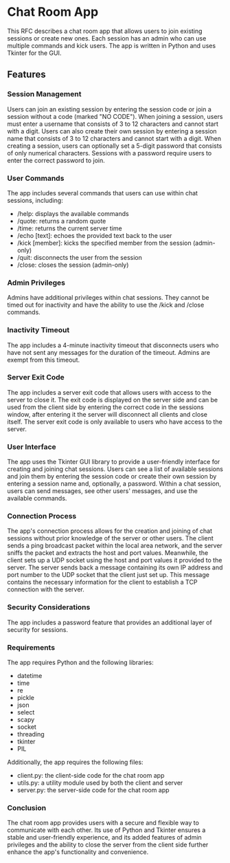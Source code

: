 # Chat Room App
This RFC describes a chat room app that allows users to join existing sessions or create new ones. Each session has an admin who can use multiple commands and kick users. The app is written in Python and uses Tkinter for the GUI.

## Features

### Session Management
Users can join an existing session by entering the session code or join a session without a code (marked "NO CODE"). When joining a session, users must enter a username that consists of 3 to 12 characters and cannot start with a digit. Users can also create their own session by entering a session name that consists of 3 to 12 characters and cannot start with a digit. When creating a session, users can optionally set a 5-digit password that consists of only numerical characters. Sessions with a password require users to enter the correct password to join.

### User Commands
The app includes several commands that users can use within chat sessions, including:

  - /help: displays the available commands
  - /quote: returns a random quote
  - /time: returns the current server time
  - /echo [text]: echoes the provided text back to the user
  - /kick [member]: kicks the specified member from the session (admin-only)
  - /quit: disconnects the user from the session
  - /close: closes the session (admin-only)

### Admin Privileges
Admins have additional privileges within chat sessions. They cannot be timed out for inactivity and have the ability to use the /kick and /close commands.

### Inactivity Timeout
The app includes a 4-minute inactivity timeout that disconnects users who have not sent any messages for the duration of the timeout. Admins are exempt from this timeout.

### Server Exit Code
The app includes a server exit code that allows users with access to the server to close it. The exit code is displayed on the server side and can be used from the client side by entering the correct code in the sessions window, after entering it the server will disconnect all clients and close itself. 
The server exit code is only available to users who have access to the server.

### User Interface
The app uses the Tkinter GUI library to provide a user-friendly interface for creating and joining chat sessions. Users can see a list of available sessions and join them by entering the session code or create their own session by entering a session name and, optionally, a password. Within a chat session, users can send messages, see other users' messages, and use the available commands.

### Connection Process
The app's connection process allows for the creation and joining of chat sessions without prior knowledge of the server or other users. The client sends a ping broadcast packet within the local area network, and the server sniffs the packet and extracts the host and port values. Meanwhile, the client sets up a UDP socket using the host and port values it provided to the server. The server sends back a message containing its own IP address and port number to the UDP socket that the client just set up. This message contains the necessary information for the client to establish a TCP connection with the server.

### Security Considerations
The app includes a password feature that provides an additional layer of security for sessions.

### Requirements
The app requires Python and the following libraries:

  - datetime
  - time
  - re
  - pickle
  - json
  - select
  - scapy
  - socket
  - threading
  - tkinter
  - PIL

Additionally, the app requires the following files:

  - client.py: the client-side code for the chat room app
  - utils.py: a utility module used by both the client and server
  - server.py: the server-side code for the chat room app


### Conclusion
The chat room app provides users with a secure and flexible way to communicate with each other. Its use of Python and Tkinter ensures a stable and user-friendly experience, and its added features of admin privileges and the ability to close the server from the client side further enhance the app's functionality and convenience.




